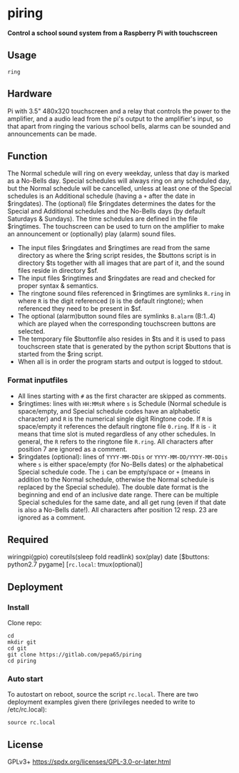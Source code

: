 # piring
**Control a school sound system from a Raspberry Pi with touchscreen**

## Usage
`ring`

## Hardware
Pi with 3.5" 480x320 touchscreen and a relay that controls the
power to the amplifier, and a audio lead from the pi's output to the
amplifier's input, so that apart from ringing the various school bells,
alarms can be sounded and announcements can be made.

## Function
The Normal schedule will ring on every weekday, unless that day is
marked as a No-Bells day. Special schedules will always ring on any
scheduled day, but the Normal schedule will be cancelled, unless at least
one of the Special schedules is an Additional schedule (having a `+` after
the date in $ringdates). The (optional) file $ringdates determines the
dates for the Special and Additional schedules and the No-Bells days (by
default Saturdays & Sundays).
The time schedules are defined in the file $ringtimes.
The touchscreen can be used to turn on the amplifier to make an
announcement or (optionally) play (alarm) sound files.
- The input files $ringdates and $ringtimes are read from the same directory as where the $ring script resides, the $buttons script is in directory $ts together with all images that are part of it, and the sound files reside in directory $sf.
- The input files $ringtimes and $ringdates are read and checked for proper syntax & semantics.
- The ringtone sound files referenced in $ringtimes are symlinks `R.ring` in where `R` is the digit referenced (`0` is the default ringtone); when referenced they need to be present in $sf.
- The optional (alarm)button sound files are symlinks `B.alarm` (B:1..4) which are played when the corresponding touchscreen buttons are selected.
- The temporary file $buttonfile also resides in $ts and it is used to pass touchscreen state that is generated by the python script $buttons that is started from the $ring script.
- When all is in order the program starts and output is logged to stdout.

### Format inputfiles
- All lines starting with `#` as the first character are skipped as comments.
- $ringtimes: lines with `HH:MMsR` where `s` is Schedule (Normal schedule is space/empty, and Special schedule codes have an alphabetic character) and `R` is the numerical single digit Ringtone code. If `R` is space/empty it references the default ringtone file `0.ring`. If `R` is `-` it means that time slot is muted regardless of any other schedules. In general, the `R` refers to the ringtone file `R.ring`. All characters after position 7 are ignored as a comment.
- $ringdates (optional): lines of `YYYY-MM-DDis` or `YYYY-MM-DD/YYYY-MM-DDis` where `s` is either space/empty (for No-Bells dates) or the alphabetical Special schedule code. The `i` can be empty/space or `+` (means in addition to the Normal schedule, otherwise the Normal schedule is replaced by the Special schedule). The double date format is the beginning and end of an inclusive date range. There can be multiple Special schedules for the same date, and all get rung (even if that date is also a No-Bells date!). All characters after position 12 resp. 23 are ignored as a comment.

## Required
wiringpi(gpio) coreutils(sleep fold readlink) sox(play) date
[$buttons: python2.7 pygame] [`rc.local`: tmux(optional)]

## Deployment
### Install
Clone repo:
```
cd
mkdir git
cd git
git clone https://gitlab.com/pepa65/piring
cd piring
```
### Auto start
To autostart on reboot, source the script `rc.local`. There are two
deployment examples given there (privileges needed to write to /etc/rc.local):
```
source rc.local
```
## License
GPLv3+  https://spdx.org/licenses/GPL-3.0-or-later.html
